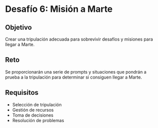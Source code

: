 # Desafío 6: Misión a Marte

## Objetivo
Crear una tripulación adecuada para sobrevivir desafíos y misiones para llegar a Marte.

## Reto
Se proporcionarán una serie de prompts y situaciones que pondrán a prueba a la tripulación para determinar si consiguen llegar a Marte.

## Requisitos
- Selección de tripulación
- Gestión de recursos
- Toma de decisiones
- Resolución de problemas

